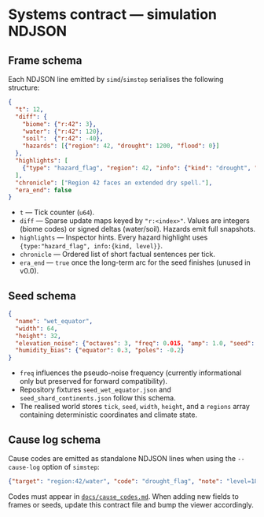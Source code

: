 # Systems contract — simulation NDJSON

## Frame schema

Each NDJSON line emitted by `simd`/`simstep` serialises the following structure:

```json
{
  "t": 12,
  "diff": {
    "biome": {"r:42": 3},
    "water": {"r:42": 120},
    "soil":  {"r:42": -40},
    "hazards": [{"region": 42, "drought": 1200, "flood": 0}]
  },
  "highlights": [
    {"type": "hazard_flag", "region": 42, "info": {"kind": "drought", "level": 0.43}}
  ],
  "chronicle": ["Region 42 faces an extended dry spell."],
  "era_end": false
}
```

* `t` — Tick counter (`u64`).
* `diff` — Sparse update maps keyed by `"r:<index>"`. Values are integers (biome codes) or signed deltas (water/soil). Hazards emit full snapshots.
* `highlights` — Inspector hints. Every hazard highlight uses `{type:"hazard_flag", info:{kind, level}}`.
* `chronicle` — Ordered list of short factual sentences per tick.
* `era_end` — `true` once the long-term arc for the seed finishes (unused in v0.0).

## Seed schema

```json
{
  "name": "wet_equator",
  "width": 64,
  "height": 32,
  "elevation_noise": {"octaves": 3, "freq": 0.015, "amp": 1.0, "seed": 123},
  "humidity_bias": {"equator": 0.3, "poles": -0.2}
}
```

* `freq` influences the pseudo-noise frequency (currently informational only but preserved for forward compatibility).
* Repository fixtures `seed_wet_equator.json` and `seed_shard_continents.json` follow this schema.
* The realised world stores `tick`, `seed`, `width`, `height`, and a `regions` array containing deterministic coordinates and climate state.

## Cause log schema

Cause codes are emitted as standalone NDJSON lines when using the `--cause-log` option of `simstep`:

```json
{"target": "region:42/water", "code": "drought_flag", "note": "level=1800"}
```

Codes must appear in [`docs/cause_codes.md`](cause_codes.md). When adding new fields to frames or seeds, update this contract file and bump the viewer accordingly.
